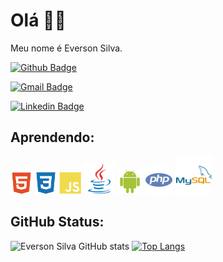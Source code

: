 # Olá 👋🏾

Meu nome é Everson Silva.

[![Github Badge](https://img.shields.io/badge/-everson296-873282?style=flat-square&labelColor=873282&logo=Github&logoColor=white&link=https://github.com/everson296/)](https://github.com/everson296/) 

[![Gmail Badge](https://img.shields.io/badge/-tutinha296@gmail.com-873282?style=flat-square&logo=Gmail&logoColor=white&link=mailto:tutinha296@gmail.com)](mailto:tutinha296@gmail.com)

[![Linkedin Badge](https://img.shields.io/badge/-everson296-873282?style=flat-square&logo=Linkedin&logoColor=white&link=https://www.linkedin.com/in/everson296/)](https://www.linkedin.com/in/everson-silva-4356621b6/) 

## Aprendendo:
<img src="https://raw.githubusercontent.com/devicons/devicon/master/icons/html5/html5-plain.svg" alt="html" width="35" heigth="35" style="max-width:100%;" title="Html"></img>
<img src="https://raw.githubusercontent.com/devicons/devicon/master/icons/css3/css3-plain.svg" alt="css" width="35" heigth="35" style="max-width:100%;" title="Css"></img>
<img src="https://raw.githubusercontent.com/devicons/devicon/master/icons/javascript/javascript-plain.svg" alt="js" width="35" heigth="35" style="max-width:100%;" title="JavaScript"></img>
<img src="https://raw.githubusercontent.com/devicons/devicon/master/icons/java/java-original.svg" alt="java" width="50" heigth="50" style="max-width:100%;" title="Java"></img>
<img src="https://raw.githubusercontent.com/devicons/devicon/master/icons/android/android-plain.svg" alt="android" width="40" heigth="40" style="max-width:100%;" title="Android"></img>
<img src="https://raw.githubusercontent.com/devicons/devicon/master/icons/php/php-plain.svg" alt="php" width="45" heigth="45" style="max-width:100%;" title="Php"></img>
<img src="https://raw.githubusercontent.com/devicons/devicon/master/icons/mysql/mysql-original-wordmark.svg" alt="mysql" width="60" heigth="60" style="max-width:100%;" title="MySql"></img>

## GitHub Status:

![Everson Silva GitHub stats](https://github-readme-stats.vercel.app/api?username=HelderSiqueira&show_icons=true&theme=jolly)
[![Top Langs](https://github-readme-stats.vercel.app/api/top-langs/?username=everson296&layout=compact&&repo=github-readme-stats&cache_seconds=86400&theme=jolly)](https://github.com/everson296/github-readme-stats)
